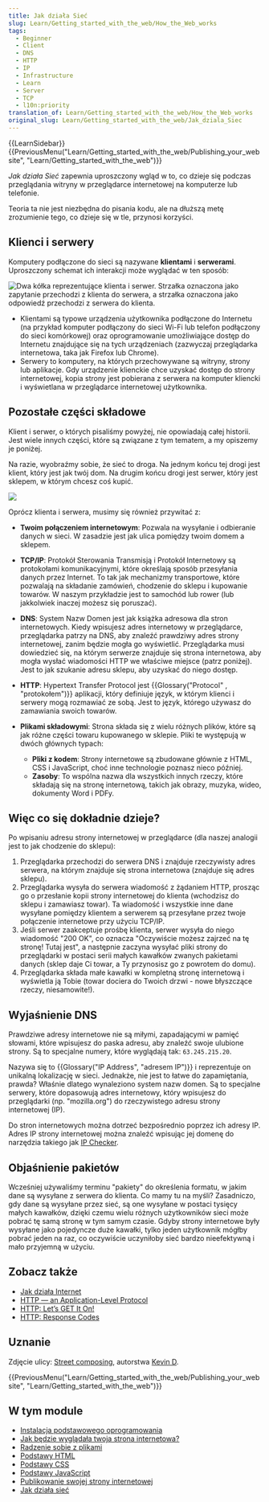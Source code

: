 ```yaml
---
title: Jak działa Sieć
slug: Learn/Getting_started_with_the_web/How_the_Web_works
tags:
  - Beginner
  - Client
  - DNS
  - HTTP
  - IP
  - Infrastructure
  - Learn
  - Server
  - TCP
  - l10n:priority
translation_of: Learn/Getting_started_with_the_web/How_the_Web_works
original_slug: Learn/Getting_started_with_the_web/Jak_dziala_Siec
---
```

{{LearnSidebar}}{{PreviousMenu("Learn/Getting_started_with_the_web/Publishing_your_website", "Learn/Getting_started_with_the_web")}}

_Jak działa Sieć_ zapewnia uproszczony wgląd w to, co dzieje się podczas przeglądania witryny w przeglądarce internetowej na komputerze lub telefonie.

Teoria ta nie jest niezbędna do pisania kodu, ale na dłuższą metę zrozumienie tego, co dzieje się w tle, przynosi korzyści.

## Klienci i serwery

Komputery podłączone do sieci są nazywane **klientami** i **serwerami**. Uproszczony schemat ich interakcji może wyglądać w ten sposób:

![Dwa kółka reprezentujące klienta i serwer. Strzałka oznaczona jako zapytanie przechodzi z klienta do serwera, a strzałka oznaczona jako odpowiedź przechodzi z serwera do klienta.](https://media.prod.mdn.mozit.cloud/attachments/2020/08/11/17375/3a120e53720c56bd08e3e0b3465edc88/simple-client-server_PL.png)

- Klientami są typowe urządzenia użytkownika podłączone do Internetu (na przykład komputer podłączony do sieci Wi-Fi lub telefon podłączony do sieci komórkowej) oraz oprogramowanie umożliwiające dostęp do Internetu znajdujące się na tych urządzeniach (zazwyczaj przeglądarka internetowa, taka jak Firefox lub Chrome).
- Serwery to komputery, na których przechowywane są witryny, strony lub aplikacje. Gdy urządzenie klienckie chce uzyskać dostęp do strony internetowej, kopia strony jest pobierana z serwera na komputer kliencki i wyświetlana w przeglądarce internetowej użytkownika.

## Pozostałe części składowe

Klient i serwer, o których pisaliśmy powyżej, nie opowiadają całej historii. Jest wiele innych części, które są związane z tym tematem, a my opiszemy je poniżej.

Na razie, wyobraźmy sobie, że sieć to droga. Na jednym końcu tej drogi jest klient, który jest jak twój dom. Na drugim końcu drogi jest serwer, który jest sklepem, w którym chcesz coś kupić.

![](https://mdn.mozillademos.org/files/9749/road.jpg)

Oprócz klienta i serwera, musimy się również przywitać z:

- **Twoim połączeniem internetowym**: Pozwala na wysyłanie i odbieranie danych w sieci. W zasadzie jest jak ulica pomiędzy twoim domem a sklepem.
- **TCP/IP**: Protokół Sterowania Transmisją i Protokół Internetowy są protokołami komunikacyjnymi, które określają sposób przesyłania danych przez Internet. To tak jak mechanizmy transportowe, które pozwalają na składanie zamówień, chodzenie do sklepu i kupowanie towarów. W naszym przykładzie jest to samochód lub rower (lub jakkolwiek inaczej możesz się poruszać).
- **DNS**: System Nazw Domen jest jak książka adresowa dla stron internetowych. Kiedy wpisujesz adres internetowy w przeglądarce, przeglądarka patrzy na DNS, aby znaleźć prawdziwy adres strony internetowej, zanim będzie mogła go wyświetlić. Przeglądarka musi dowiedzieć się, na którym serwerze znajduje się strona internetowa, aby mogła wysłać wiadomości HTTP we właściwe miejsce (patrz poniżej). Jest to jak szukanie adresu sklepu, aby uzyskać do niego dostęp.
- **HTTP**: Hypertext Transfer Protocol jest {{Glossary("Protocol" , "protokołem")}} aplikacji, który definiuje język, w którym klienci i serwery mogą rozmawiać ze sobą. Jest to język, którego używasz do zamawiania swoich towarów.
- **Plikami składowymi**: Strona składa się z wielu różnych plików, które są jak różne części towaru kupowanego w sklepie. Pliki te występują w dwóch głównych typach:

  - **Pliki z kodem**: Strony internetowe są zbudowane głównie z HTML, CSS i JavaScript, choć inne technologie poznasz nieco później.
  - **Zasoby**: To wspólna nazwa dla wszystkich innych rzeczy, które składają się na stronę internetową, takich jak obrazy, muzyka, wideo, dokumenty Word i PDFy.

## Więc co się dokładnie dzieje?

Po wpisaniu adresu strony internetowej w przeglądarce (dla naszej analogii jest to jak chodzenie do sklepu):

1.  Przeglądarka przechodzi do serwera DNS i znajduje rzeczywisty adres serwera, na którym znajduje się strona internetowa (znajduje się adres sklepu).
2.  Przeglądarka wysyła do serwera wiadomość z żądaniem HTTP, prosząc go o przesłanie kopii strony internetowej do klienta (wchodzisz do sklepu i zamawiasz towar). Ta wiadomość i wszystkie inne dane wysyłane pomiędzy klientem a serwerem są przesyłane przez twoje połączenie internetowe przy użyciu TCP/IP.
3.  Jeśli serwer zaakceptuje prośbę klienta, serwer wysyła do niego wiadomość "200 OK", co oznacza "Oczywiście możesz zajrzeć na tę stronę! Tutaj jest", a następnie zaczyna wysyłać pliki strony do przeglądarki w postaci serii małych kawałków zwanych pakietami danych (sklep daje Ci towar, a Ty przynosisz go z powrotem do domu).
4.  Przeglądarka składa małe kawałki w kompletną stronę internetową i wyświetla ją Tobie (towar dociera do Twoich drzwi - nowe błyszczące rzeczy, niesamowite!).

## Wyjaśnienie DNS

Prawdziwe adresy internetowe nie są miłymi, zapadającymi w pamięć słowami, które wpisujesz do paska adresu, aby znaleźć swoje ulubione strony. Są to specjalne numery, które wyglądają tak: `63.245.215.20`.

Nazywa się to {{Glossary("IP Address", "adresem IP")}} i reprezentuje on unikalną lokalizację w sieci. Jednakże, nie jest to łatwe do zapamiętania, prawda? Właśnie dlatego wynaleziono system nazw domen. Są to specjalne serwery, które dopasowują adres internetowy, który wpisujesz do przeglądarki (np. "mozilla.org") do rzeczywistego adresu strony internetowej (IP).

Do stron internetowych można dotrzeć bezpośrednio poprzez ich adresy IP. Adres IP strony internetowej można znaleźć wpisując jej domenę do narzędzia takiego jak [IP Checker](https://www.nslookup.io/website-to-ip-lookup/).

## Objaśnienie pakietów

Wcześniej używaliśmy terminu "pakiety" do określenia formatu, w jakim dane są wysyłane z serwera do klienta. Co mamy tu na myśli? Zasadniczo, gdy dane są wysyłane przez sieć, są one wysyłane w postaci tysięcy małych kawałków, dzięki czemu wielu różnych użytkowników sieci może pobrać tę samą stronę w tym samym czasie. Gdyby strony internetowe były wysyłane jako pojedyncze duże kawałki, tylko jeden użytkownik mógłby pobrać jeden na raz, co oczywiście uczyniłoby sieć bardzo nieefektywną i mało przyjemną w użyciu.

## Zobacz także

- [Jak działa Internet](/en-US/Learn/How_the_Internet_works)
- [HTTP — an Application-Level Protocol](https://dev.opera.com/articles/http-basic-introduction/)
- [HTTP: Let’s GET It On!](https://dev.opera.com/articles/http-lets-get-it-on/)
- [HTTP: Response Codes](https://dev.opera.com/articles/http-response-codes/)

## Uznanie

Zdjęcie ulicy: [Street composing](https://www.flickr.com/photos/kdigga/9110990882/in/photolist-cXrKFs-c1j6hQ-mKrPUT-oRTUK4-7jSQQq-eT7daG-cZEZrh-5xT9L6-bUnkip-9jAbvr-5hVkHn-pMfobT-dm8JuZ-gjwYYM-pREaSM-822JRW-5hhMf9-9RVQNn-bnDMSZ-pL2z3y-k7FRM4-pzd8Y7-822upY-8bFN4Y-kedD87-pzaATg-nrF8ft-5anP2x-mpVky9-ceKc9W-dG75mD-pY62sp-gZmXVZ-7vVJL9-h7r9AQ-gagPYh-jvo5aM-J32rC-ibP2zY-a4JBcH-ndxM5Y-iFHsde-dtJ15p-8nYRgp-93uCB1-o6N5Bh-nBPUny-dNJ66P-9XWmVP-efXhxJ), autorstwa [Kevin D](https://www.flickr.com/photos/kdigga/).

{{PreviousMenu("Learn/Getting_started_with_the_web/Publishing_your_website", "Learn/Getting_started_with_the_web")}}

## W tym module

- [Instalacja podstawowego oprogramowania](/pl/docs/Learn/Getting_started_with_the_web/Installing_basic_software)
- [Jak będzie wyglądała twoja strona internetowa?](/pl/docs/Learn/Getting_started_with_the_web/What_will_your_website_look_like)
- [Radzenie sobie z plikami](/pl/docs/Learn/Getting_started_with_the_web/Dealing_with_files)
- [Podstawy HTML](/pl/docs/Learn/Getting_started_with_the_web/HTML_basics)
- [Podstawy CSS](/pl/docs/Learn/Getting_started_with_the_web/CSS_basics)
- [Podstawy JavaScript](/pl/docs/Learn/Getting_started_with_the_web/JavaScript_basics)
- [Publikowanie swojej strony internetowej](/pl/docs/Learn/Getting_started_with_the_web/Publishing_your_website)
- [Jak działa sieć](/pl/docs/Learn/Getting_started_with_the_web/Jak_dziala_Siec)
